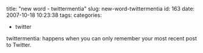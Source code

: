 title: "new word - twittermentia"
slug: new-word-twittermentia
id: 163
date: 2007-10-18 10:23:38
tags: 
categories: 
- twitter

twittermentia: happens when you can only remember your most recent post to Twitter.
